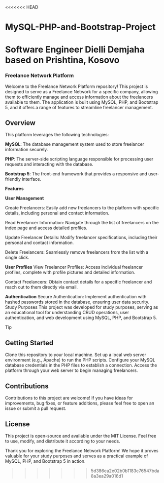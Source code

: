 <<<<<<< HEAD
# MySQL-PHP-and-Bootstrap-Project
Software Engineer Dielli Demjaha based on Prishtina, Kosovo
=======
### Freelance Network Platform

Welcome to the Freelance Network Platform repository! This project is designed to serve as a Freelance Network for a specific company, allowing them to efficiently manage and access information about the freelancers available to them. The application is built using MySQL, PHP, and Bootstrap 5, and it offers a range of features to streamline freelancer management.

## Overview
This platform leverages the following technologies:

**MySQL**: The database management system used to store freelancer information securely.

**PHP**: The server-side scripting language responsible for processing user requests and interacting with the database.

**Bootstrap 5**: The front-end framework that provides a responsive and user-friendly interface.

__Features__

**User Management**

Create Freelancers: Easily add new freelancers to the platform with specific details, including personal and contact information.

Read Freelancer Information: Navigate through the list of freelancers on the index page and access detailed profiles.

Update Freelancer Details: Modify freelancer specifications, including their personal and contact information.

Delete Freelancers: Seamlessly remove freelancers from the list with a single click.

**User Profiles**
View Freelancer Profiles: Access individual freelancer profiles, complete with profile pictures and detailed information.

Contact Freelancers: Obtain contact details for a specific freelancer and reach out to them directly via email.

**Authentication**
Secure Authentication: Implement authentication with hashed passwords stored in the database, ensuring user data security.
Study Purposes
This project was developed for study purposes, serving as an educational tool for understanding CRUD operations, user authentication, and web development using MySQL, PHP, and Bootstrap 5.


> [!TIP]
> ## Getting Started
> Clone this repository to your local machine.
> Set up a local web server environment (e.g., Apache) to run the PHP scripts.
> Configure your MySQL database credentials in the PHP files to establish a connection.
> Access the platform through your web server to begin managing freelancers.

## Contributions
Contributions to this project are welcome! If you have ideas for improvements, bug fixes, or feature additions, please feel free to open an issue or submit a pull request.

## License
This project is open-source and available under the MIT License. Feel free to use, modify, and distribute it according to your needs.

Thank you for exploring the Freelance Network Platform! We hope it proves valuable for your study purposes and serves as a practical example of MySQL, PHP, and Bootstrap 5 in action.
>>>>>>> 5d386ea2e02b0b1183c76547bda8a3ea29a016d1
